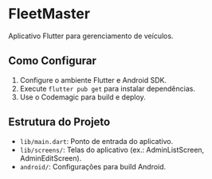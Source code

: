# FleetMaster

Aplicativo Flutter para gerenciamento de veículos.

## Como Configurar

1. Configure o ambiente Flutter e Android SDK.
2. Execute `flutter pub get` para instalar dependências.
3. Use o Codemagic para build e deploy.

## Estrutura do Projeto

- `lib/main.dart`: Ponto de entrada do aplicativo.
- `lib/screens/`: Telas do aplicativo (ex.: AdminListScreen, AdminEditScreen).
- `android/`: Configurações para build Android.
